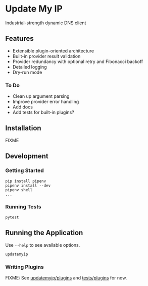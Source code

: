 # Update My IP

Industrial-strength dynamic DNS client

## Features

- Extensible plugin-oriented architecture
- Built-in provider result validation
- Provider redundancy with optional retry and Fibonacci backoff
- Detailed logging
- Dry-run mode

### To Do

- Clean up argument parsing
- Improve provider error handling
- Add docs
- Add tests for built-in plugins?

## Installation

FIXME

## Development

### Getting Started

    pip install pipenv
    pipenv install --dev
    pipenv shell
    ...

### Running Tests

    pytest

## Running the Application

Use `--help` to see available options.

    updatemyip

### Writing Plugins

FIXME: See [updatemyip/plugins](updatemyip/plugins) and [tests/plugins](tests/plugins) for now.
